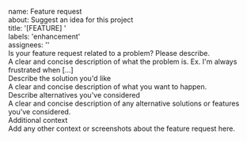 name: Feature request  
about: Suggest an idea for this project  
title: '\[FEATURE\] '  
labels: 'enhancement'  
assignees: ''  
Is your feature request related to a problem? Please describe.  
A clear and concise description of what the problem is. Ex. I'm always frustrated when \[...\]  
Describe the solution you'd like  
A clear and concise description of what you want to happen.  
Describe alternatives you've considered  
A clear and concise description of any alternative solutions or features you've considered.  
Additional context  
Add any other context or screenshots about the feature request here.